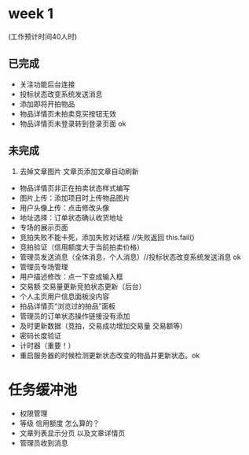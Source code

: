 # week 1 
(工作预计时间40人时)
## 已完成
- 关注功能后台连接  
- 投标状态改变系统发送消息
- 添加即将开拍物品
- 物品详情页未拍卖竞买按钮无效 
- 物品详情页未登录转到登录页面 ok

## 未完成
1. 去掉文章图片 文章页添加文章自动刷新
- 物品详情页非正在拍卖状态样式编写
- 图片上传：添加项目时上传物品图片
- 用户头像上传：点击修改头像
- 地址选择：订单状态确认收货地址
- 专场的展示页面
- 竞拍失败不能卡死，添加失败对话框 //失败返回 this.fail()
- 竞拍验证（信用额度大于当前拍卖价格）
- 管理员发送消息（全体消息，个人消息）//投标状态改变系统发送消息 ok
- 管理员专场管理
- 用户描述修改：点一下变成输入框
- 交易额 交易量更新竞拍状态更新（后台）
- 个人主页用户信息面板没内容
- 拍品详情页“浏览过的拍品”面板
- 管理员的订单状态操作链接没有添加
- 及时更新数据（竞拍，交易成功增加交易量 交易额等）
- 密码长度验证
- 计时器（重要！）
- 重启服务器的时候检测更新状态改变的物品并更新状态。ok

# 任务缓冲池

- 权限管理
- 等级 信用额度 怎么算的？
- 文章列表显示分页 以及文章详情页
- 管理员收到消息